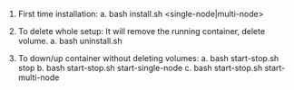 1) First time installation:
    a. bash install.sh <single-node|multi-node>

2) To delete whole setup:
    It will remove the running container, delete volume.
    a. bash uninstall.sh 

2) To down/up container without deleting volumes:
    a. bash start-stop.sh stop
    b. bash start-stop.sh start-single-node
    c. bash start-stop.sh start-multi-node
